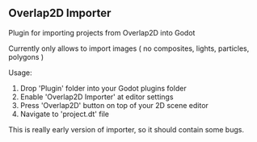 ## Overlap2D Importer
Plugin for importing projects from Overlap2D into Godot

Currently only allows to import images
( no composites, lights, particles, polygons )

Usage:

1. Drop 'Plugin' folder into your Godot plugins folder
2. Enable 'Overlap2D Importer' at editor settings
3. Press 'Overlap2D' button on top of your 2D scene editor
4. Navigate to 'project.dt' file

This is really early version of importer, so it should contain some bugs.
